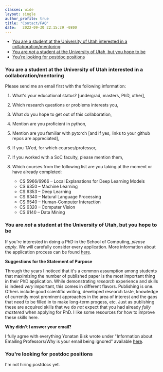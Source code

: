```yaml
---
classes: wide
layout: single
author_profile: true
title: "Contact/FAQ" 
date:   2022-09-30 22:15:29 -0800
---
```


* [You are a student at the University of Utah interested in a collaboration/mentoring](https://www.anamarasovic.com/contact/#you-are-a-student-at-the-university-of-utah-interested-in-a-collaborationmentoring)                 
* [You are *not* a student at the University of Utah, but you hope to be](https://www.anamarasovic.com/contact/#you-are-a-student-at-the-university-of-utah-interested-in-a-collaborationmentoring)                    
* [You're looking for postdoc positions](https://www.anamarasovic.com/contact/#youre-looking-for-postdoc-positions)


### You are a student at the University of Utah interested in a collaboration/mentoring

Please send me an email first with the following information: 

1. What's your educational status? [undergrad, masters, PhD, other],
2. Which research questions or problems interests you,  
3. What do you hope to get out of this collaboration,  
4. Mention are you proficient in python,  
5. Mention are you familiar with pytorch [and if yes, links to your github repos are appreciated], 
6. If you TA'ed, for which courses/professor, 
7. If you worked with a SoC faculty, please mention them, 
8. Which courses from the following list are you taking at the moment or have already completed: 

    * CS 5966/6966 – Local Explanations for Deep Learning Models                       
    * CS 6350 – Machine Learning                        
    * CS 6353 – Deep Learning                       
    * CS 6340 – Natural Language Processing                       
    * CS 6540 – Human-Computer Interaction                       
    * CS 6320 – Computer Vision                       
    * CS 6140 – Data Mining                       

### You are *not* a student at the University of Utah, but you hope to be

If you're interested in doing a PhD in the School of Computing, *please apply*. We will carefully consider every application. More information about the application process can be found [here](https://www.cs.utah.edu/graduate/admissions/).

**Suggestions for the Statement of Purpose**

Through the years I noticed that it's a common assumption among students that maximizing the number of published paper is the most important thing in their PhD application. 
While demonstrating _research_ experience and skills is indeed _very_ important, this comes in different flavors. 
Publishing is one. 
Others include good scientific writing, developed research taste, knowledge of currently most prominent approaches in the area of interest and the gaps that need to be filled in to make long-term progess, etc. 
Just as publishing these are acquired skills that we do _not_ expect that you had already _fully mastered_ when applying for PhD. 
I like some resources for how to improve these skills here. 

**Why didn't I answer your email?** 

I fully agree with everything Yonatan Bisk wrote under "Information about Emailing Professors/Why is your email being ignored" available [here](https://yonatanbisk.com/emailing_professors.html). 

### You're looking for postdoc positions

I'm not hiring postdocs yet. 
